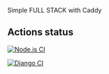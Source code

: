 Simple FULL STACK with Caddy

## Actions status
[![Node.js CI](https://github.com/azamtoiri/caddy_full_stack/actions/workflows/node-js.yml/badge.svg)](https://github.com/azamtoiri/caddy_full_stack/actions/workflows/node-js.yml)

[![Django CI](https://github.com/azamtoiri/caddy_full_stack/actions/workflows/django.yml/badge.svg)](https://github.com/azamtoiri/caddy_full_stack/actions/workflows/django.yml)